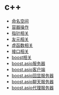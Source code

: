 c++
===

* [命名空间](namespace.cc)
* [容器操作](container.cc)
* [指针相关](pointer.cc)
* [友元相关](friend.cc)
* [虚函数相关](virtual.cc)
* [接口相关](interface.cc)
* [boost相关](boost.cc)
* [boost.asio服务器](boostAsioServer.cc)
* [boost.asio客户端](boostAsioClient.cc)
* [boost.asio回显服务器](echo.cc)
* [boost.asio聊天服务器](chat.cc)
* [boost.asio代理服务器](proxy.cc)
